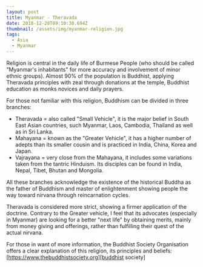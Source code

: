```yaml
---
layout: post
title: Myanmar - Theravada
date: 2018-12-28T09:10:38.694Z
thumbnail: /assets/img/myanmar-religion.jpg
tags:
  - Asia
  - Myanmar
---
```

Religion is central in the daily life of Burmese People (who should be called "Myanmar's inhabitants" for more accuracy and involvement of minor ethnic groups). Almost 90% of the population is Buddhist, applying Theravada principles with zeal through donations at the temple, Buddhist education as monks novices and daily prayers.

For those not familiar with this religion, Buddhism can be divided in three branches:

* Theravada = also called "Small Vehicle", it is the major belief in South East Asian countries, such Myanmar, Laos, Cambodia, Thailand as well as in Sri Lanka.
* Mahayana = known as the "Greater Vehicle", it has a higher number of adepts than its smaller cousin and is practiced in India, China, Korea and Japan.
* Vajrayana = very close from the Mahayana, it includes some variations taken from the tantric Hinduism. Its disciples can be found in India, Nepal, Tibet, Bhutan and Mongolia.

All these branches acknowledge the existence of the historical Buddha as the father of Buddhism and master of enlightenment showing people the way toward nirvana through reincarnation cycles.

Theravada is considered more strict, showing a firmer application of the doctrine. Contrary to the Greater vehicle, I feel that its advocates (especially in Myanmar) are looking for a better "next life" by obtaining merits, mainly from money giving and offerings, rather than fulfilling their quest of the actual nirvana.

For those in want of more information, the Buddhist Society Organisation offers a clear explanation of this religion, its principles and beliefs: [https://www.thebuddhistsociety.org][buddhist society]

 [buddhist society]: https://www.thebuddhistsociety.org
